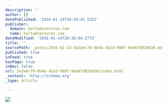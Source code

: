 ```yaml
---
description: ''
author: []
datePublished: '2016-01-14T20:43:41.525Z'
publisher:
  domain: holtadventures.com
  name: holtadventures.com
dateModified: '2016-01-14T20:36:04.577Z'
title: ''
sourcePath: _posts/2016-01-14-3a2a6c79-0b4b-4b1d-998f-9e687d828d30.md
published: true
inFeed: true
hasPage: true
inNav: false
url: 3a2a6c79-0b4b-4b1d-998f-9e687d828d30/index.html
_context: 'http://schema.org'
_type: Article

---
```

![](http://holtadventures.com/wp-content/Gallery/Laos/DSC_0120.JPG)